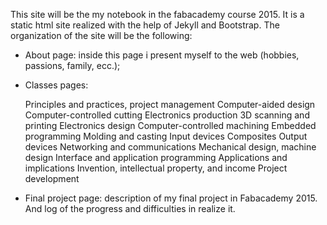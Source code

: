 This site will be the my notebook in the fabacademy course 2015.
It is a static html site realized with the help of Jekyll and Bootstrap.
The organization of the site will be the following:
- About page: inside this page i present myself to the web (hobbies, passions, family, ecc.);
- Classes pages: 

    Principles and practices, project management
    Computer-aided design
    Computer-controlled cutting
    Electronics production
    3D scanning and printing
    Electronics design
    Computer-controlled machining
    Embedded programming
    Molding and casting
    Input devices
    Composites
    Output devices
    Networking and communications
    Mechanical design, machine design
    Interface and application programming
    Applications and implications
    Invention, intellectual property, and income
    Project development

- Final project page: description of my final project in Fabacademy 2015. And log of the progress and difficulties in realize it.

